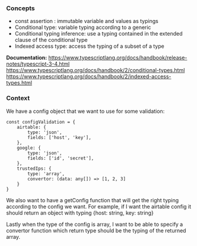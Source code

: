 ### Concepts ### 
* const assertion : immutable variable and values as typings
* Conditional type: variable typing according to a generic
* Conditional typing inference: use a typing contained in the extended clause of the conditional type
* Indexed access type: access the typing of a subset of a type

**Documentation:** 
https://www.typescriptlang.org/docs/handbook/release-notes/typescript-3-4.html
https://www.typescriptlang.org/docs/handbook/2/conditional-types.html
https://www.typescriptlang.org/docs/handbook/2/indexed-access-types.html

### Context ###
We have a config object that we want to use for some validation:
```
const configValidation = {
    airtable: {
        type: 'json',
        fields: ['host', 'key'],
    },
    google: {
        type: 'json',
        fields: ['id', 'secret'],
    },
    trustedIps: {
        type: 'array',
        convertor: (data: any[]) => [1, 2, 3]
    }
}
```
We also want to have a getConfig function that will get the right typing according to the config we want. 
For example, if I want the airtable config it should return an object with typing {host: string, key: string}

Lastly when the type of the config is array, I want to be able to specify a convertor function which return type should be the typing of the returned array.
